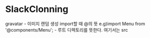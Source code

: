 # SlackClonning


gravatar - 이미지 랜덤 생성
import할 때 @의 뜻 e.g)import Menu from '@components/Menu'; - 루트 디렉토리를 뜻한다. 여기서는 src